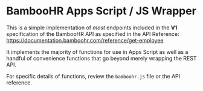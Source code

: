 # BambooHR Apps Script / JS Wrapper

This is a simple implementation of *most* endpoints included in the **V1** specification of the BambooHR API as specified in the API Reference: https://documentation.bamboohr.com/reference/get-employee

It implements the majority of functions for use in Apps Script as well as a handful of convenience functions that go beyond merely wrapping the REST API.

For specific details of functions, review the `bamboohr.js` file or the API reference.